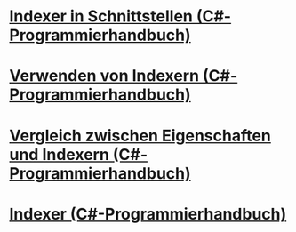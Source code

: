 # [Indexer in Schnittstellen (C#-Programmierhandbuch)](indexers-in-interfaces.md)
# [Verwenden von Indexern (C#-Programmierhandbuch)](using-indexers.md)
# [Vergleich zwischen Eigenschaften und Indexern (C#-Programmierhandbuch)](comparison-between-properties-and-indexers.md)
# [Indexer (C#-Programmierhandbuch)](index.md)
